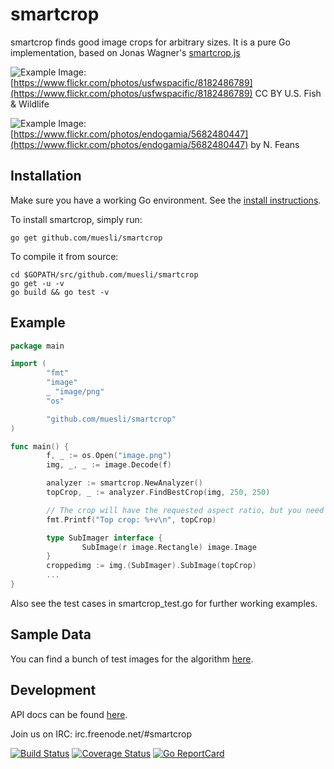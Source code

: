 smartcrop
=========

smartcrop finds good image crops for arbitrary sizes. It is a pure Go implementation, based on Jonas Wagner's [smartcrop.js](https://github.com/jwagner/smartcrop.js)

![Example](./examples/gopher.jpg)
Image: [https://www.flickr.com/photos/usfwspacific/8182486789](https://www.flickr.com/photos/usfwspacific/8182486789) CC BY U.S. Fish & Wildlife

![Example](./examples/goodtimes.jpg)
Image: [https://www.flickr.com/photos/endogamia/5682480447](https://www.flickr.com/photos/endogamia/5682480447) by N. Feans

## Installation

Make sure you have a working Go environment. See the [install instructions](http://golang.org/doc/install.html).

To install smartcrop, simply run:

    go get github.com/muesli/smartcrop

To compile it from source:

    cd $GOPATH/src/github.com/muesli/smartcrop
    go get -u -v
    go build && go test -v

## Example
```go
package main

import (
        "fmt"
        "image"
        _ "image/png"
        "os"

        "github.com/muesli/smartcrop"
)

func main() {
        f, _ := os.Open("image.png")
        img, _, _ := image.Decode(f)

        analyzer := smartcrop.NewAnalyzer()
        topCrop, _ := analyzer.FindBestCrop(img, 250, 250)

        // The crop will have the requested aspect ratio, but you need to copy/scale it yourself
        fmt.Printf("Top crop: %+v\n", topCrop)

        type SubImager interface {
                SubImage(r image.Rectangle) image.Image
        }
        croppedimg := img.(SubImager).SubImage(topCrop)
        ...
}
```

Also see the test cases in smartcrop_test.go for further working examples.

## Sample Data
You can find a bunch of test images for the algorithm [here](https://github.com/muesli/smartcrop-samples).

## Development
API docs can be found [here](http://godoc.org/github.com/muesli/smartcrop).

Join us on IRC: irc.freenode.net/#smartcrop

[![Build Status](https://travis-ci.org/muesli/smartcrop.svg?branch=master)](https://travis-ci.org/muesli/smartcrop)
[![Coverage Status](https://coveralls.io/repos/github/muesli/smartcrop/badge.svg?branch=master)](https://coveralls.io/github/muesli/smartcrop?branch=master)
[![Go ReportCard](http://goreportcard.com/badge/muesli/smartcrop)](http://goreportcard.com/report/muesli/smartcrop)
